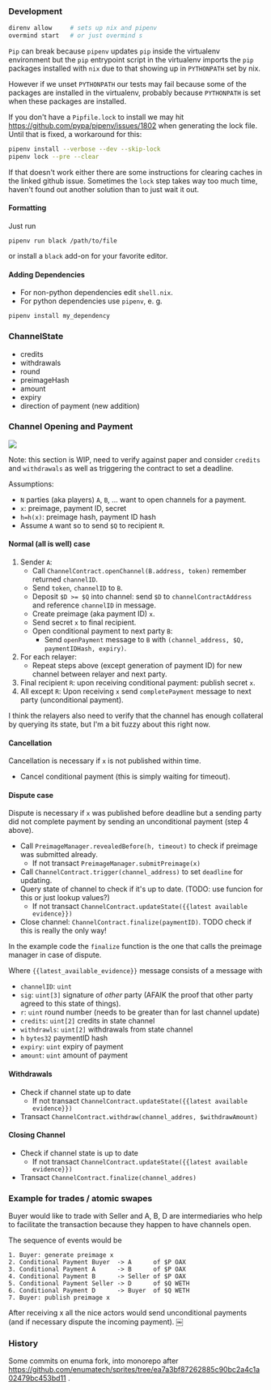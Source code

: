 ### Development

```bash
direnv allow     # sets up nix and pipenv
overmind start   # or just overmind s
```

`Pip` can break because `pipenv` updates `pip` inside the virtualenv environment
but the `pip` entrypoint script in the virtualenv imports the `pip` packages
installed with `nix` due to that showing up in `PYTHONPATH` set by nix.

However if we unset `PYTHONPATH` our tests may fail because some of the packages
are installed in the virtualenv, probably because `PYTHONPATH` is set when
these packages are installed.

If you don't have a `Pipfile.lock` to install we may hit https://github.com/pypa/pipenv/issues/1802
when generating the lock file. Until that is fixed, a workaround for this:

```bash
pipenv install --verbose --dev --skip-lock
pipenv lock --pre --clear
```
If that doesn't work either there are some instructions for clearing caches in the linked
github issue. Sometimes the `lock` step takes way too much time, haven't found out another
solution than to just wait it out.

#### Formatting
Just run
```
pipenv run black /path/to/file
```
or install a `black` add-on for your favorite editor.

#### Adding Dependencies

- For non-python dependencies edit `shell.nix`.
- For python dependencies use `pipenv`, e. g.

```
pipenv install my_dependency
```

### ChannelState

- credits
- withdrawals
- round
- preimageHash
- amount
- expiry
- direction of payment (new addition)


### Channel Opening and Payment

![](diagrams/three-parties.png)

Note: this section is WIP, need to verify against paper and consider `credits` and `withdrawals`
as well as triggering the contract to set a deadline.

Assumptions:

- `N` parties (aka players) `A`, `B`, ... want to open channels for a payment.
- `x`: preimage, payment ID, secret
- `h=h(x)`: preimage hash, payment ID hash
- Assume `A` want so to send `$Q` to recipient `R`.

#### Normal (all is well) case
1. Sender `A`:
   - Call `ChannelContract.openChannel(B.address, token)` remember returned `channelID`.
   - Send `token`, `channelID` to `B`.
   - Deposit `$D >= $Q` into channel: send `$D` to `channelContractAddress` and reference `channelID`
     in message.
   - Create preimage (aka payment ID) `x`.
   - Send secret `x` to final recipient.
   - Open conditional payment to next party `B`:
     - Send `openPayment` message to `B` with `(channel_address, $Q, paymentIDHash, expiry)`.
2. For each relayer:
   - Repeat steps above (except generation of payment ID) for new channel between relayer and next party.
3. Final recipient `R`: upon receiving conditional payment: publish secret `x`.
4. All except `R`: Upon receiving `x` send `completePayment` message to next party (unconditional payment).

I think the relayers also need to verify that the channel has enough collateral by querying its state, but
I'm  a bit fuzzy about this right now.

#### Cancellation
Cancellation is necessary if `x` is not published within time.

- Cancel conditional payment (this is simply waiting for timeout).

#### Dispute case
Dispute is necessary if `x` was published before deadline but a sending party did not complete payment
by sending an unconditional payment (step 4 above).

- Call `PreimageManager.revealedBefore(h, timeout)` to check if preimage was submitted already.
  - If not transact `PreimageManager.submitPreimage(x)`
- Call `ChannelContract.trigger(channel_address)` to set `deadline` for updating.
- Query state of channel to check if it's up to date. (TODO: use funcion for this or just lookup values?)
  - If not transact `ChannelContract.updateState({{latest available evidence}})`
- Close channel: `ChannelContract.finalize(paymentID)`. TODO check if this is really the only way!

In the example code the `finalize` function is the one that calls the
preimage manager in case of dispute.

Where `{{latest_available_evidence}}` message consists of a message with

- `channelID`: `uint`
- `sig`: `uint[3]` signature of *other* party (AFAIK the proof that other party agreed to this state of things).
- `r`: `uint` round number (needs to be greater than for last channel update)
- `credits`: `uint[2]` credits in state channel
- `withdrawls`: `uint[2]` withdrawals from state channel
- `h` `bytes32` paymentID hash
- `expiry`: `uint` expiry of payment
- `amount`: `uint` amount of payment

#### Withdrawals
- Check if channel state up to date
  - If not transact `ChannelContract.updateState({{latest available evidence}})`
- Transact `ChannelContract.withdraw(channel_addres, $withdrawAmount)`

#### Closing Channel
- Check if channel state is up to date
  - If not transact `ChannelContract.updateState({{latest available evidence}})`
- Transact `ChannelContract.finalize(channel_addres)`

### Example for trades / atomic swapes
Buyer would like to trade with Seller and A, B, D are intermediaries who
help to facilitate the transaction because they happen to have channels open.

The sequence of events would be
```
1. Buyer: generate preimage x
2. Conditional Payment Buyer  -> A      of $P OAX
3. Conditional Payment A      -> B      of $P OAX
4. Conditional Payment B      -> Seller of $P OAX
5. Conditional Payment Seller -> D      of $Q WETH
6. Conditional Payment D      -> Buyer  of $Q WETH
7. Buyer: publish preimage x
```
After receiving x all the nice actors would send unconditional payments (and
if necessary dispute the incoming payment).
￼

### History

Some commits on enuma fork, into monorepo after https://github.com/enumatech/sprites/tree/ea7a3bf87262885c90bc2a4c1a02479bc453bd11 .
